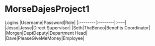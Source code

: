 # MorseDajesProject1

Logins
|Username|Password|Role|
|:--------|:--------|:----|
|Jesse|Jesse|Direct Supervisor|
|Seth|TheBenco|Benefits Coordinator|
|Morgen|DeptDeputy|Department Head|
|Dave|PleaseGiveMeMoney|Employee|

